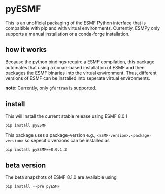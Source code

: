 # pyESMF

This is an unofficial packaging of the ESMF Python interface that is compaitible with pip and with virtual environments. Currently, ESMPy only supports a manual installation or a conda-forge installation. 

## how it works
Because the python bindings require a ESMF compilation, this package automates that using a conan-based installation of ESMF and then packages the ESMF binaries into the virtual environment. Thus, different versions of ESMF can be installed into seperate virtual environments.

__note__:
Currently, only `gfortran` is supported.

## install
This will install the current stable release using ESMF 8.0.1
```
pip install pyESMF
```

This package uses a package-version e.g., `<ESMF-version>.<package-version>` so sepecific versions can be installed as

`pip install pyESMF==8.0.1.3`

## beta version
The beta snapshots of ESMF 8.1.0 are available using 
```
pip install --pre pyESMF
```
